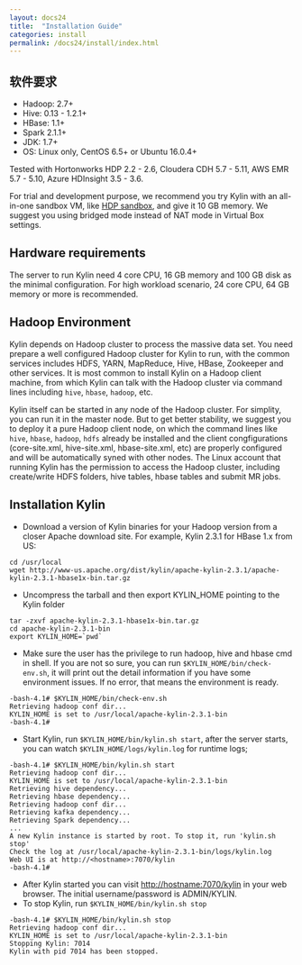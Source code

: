 ```yaml
---
layout: docs24
title:  "Installation Guide"
categories: install
permalink: /docs24/install/index.html
---
```


## 软件要求

* Hadoop: 2.7+
* Hive: 0.13 - 1.2.1+
* HBase: 1.1+
* Spark 2.1.1+
* JDK: 1.7+
* OS: Linux only, CentOS 6.5+ or Ubuntu 16.0.4+

Tested with Hortonworks HDP 2.2 - 2.6, Cloudera CDH 5.7 - 5.11, AWS EMR 5.7 - 5.10, Azure HDInsight 3.5 - 3.6.

For trial and development purpose, we recommend you try Kylin with an all-in-one sandbox VM, like [HDP sandbox](http://hortonworks.com/products/hortonworks-sandbox/), and give it 10 GB memory. We suggest you using bridged mode instead of NAT mode in Virtual Box settings. 

## Hardware requirements

The server to run Kylin need 4 core CPU, 16 GB memory and 100 GB disk as the minimal configuration. For high workload scenario, 24 core CPU, 64 GB memory or more is recommended.


## Hadoop Environment

Kylin depends on Hadoop cluster to process the massive data set. You need prepare a well configured Hadoop cluster for Kylin to run, with the common services includes HDFS, YARN, MapReduce, Hive, HBase, Zookeeper and other services. It is most common to install Kylin on a Hadoop client machine, from which Kylin can talk with the Hadoop cluster via command lines including `hive`, `hbase`, `hadoop`, etc. 

Kylin itself can be started in any node of the Hadoop cluster. For simplity, you can run it in the master node. But to get better stability, we suggest you to deploy it a pure Hadoop client node, on which the command lines like `hive`, `hbase`, `hadoop`, `hdfs` already be installed and the client congfigurations (core-site.xml, hive-site.xml, hbase-site.xml, etc) are properly configured and will be automatically syned with other nodes. The Linux account that running Kylin has the permission to access the Hadoop cluster, including create/write HDFS folders, hive tables, hbase tables and submit MR jobs. 

## Installation Kylin

 * Download a version of Kylin binaries for your Hadoop version from a closer Apache download site. For example, Kylin 2.3.1 for HBase 1.x from US:
```shell
cd /usr/local
wget http://www-us.apache.org/dist/kylin/apache-kylin-2.3.1/apache-kylin-2.3.1-hbase1x-bin.tar.gz
```
 * Uncompress the tarball and then export KYLIN_HOME pointing to the Kylin folder
```shell
tar -zxvf apache-kylin-2.3.1-hbase1x-bin.tar.gz
cd apache-kylin-2.3.1-bin
export KYLIN_HOME=`pwd`
```
 * Make sure the user has the privilege to run hadoop, hive and hbase cmd in shell. If you are not so sure, you can run `$KYLIN_HOME/bin/check-env.sh`, it will print out the detail information if you have some environment issues. If no error, that means the environment is ready.
```shell
-bash-4.1# $KYLIN_HOME/bin/check-env.sh
Retrieving hadoop conf dir...
KYLIN_HOME is set to /usr/local/apache-kylin-2.3.1-bin
-bash-4.1#
```
 * Start Kylin, run `$KYLIN_HOME/bin/kylin.sh start`, after the server starts, you can watch `$KYLIN_HOME/logs/kylin.log` for runtime logs;
```shell
-bash-4.1# $KYLIN_HOME/bin/kylin.sh start
Retrieving hadoop conf dir...
KYLIN_HOME is set to /usr/local/apache-kylin-2.3.1-bin
Retrieving hive dependency...
Retrieving hbase dependency...
Retrieving hadoop conf dir...
Retrieving kafka dependency...
Retrieving Spark dependency...
...
A new Kylin instance is started by root. To stop it, run 'kylin.sh stop'
Check the log at /usr/local/apache-kylin-2.3.1-bin/logs/kylin.log
Web UI is at http://<hostname>:7070/kylin
-bash-4.1#
```
 * After Kylin started you can visit [http://hostname:7070/kylin](http://hostname:7070/kylin) in your web browser. The initial username/password is ADMIN/KYLIN. 
 * To stop Kylin, run `$KYLIN_HOME/bin/kylin.sh stop`
```shell
-bash-4.1# $KYLIN_HOME/bin/kylin.sh stop
Retrieving hadoop conf dir... 
KYLIN_HOME is set to /usr/local/apache-kylin-2.3.1-bin
Stopping Kylin: 7014
Kylin with pid 7014 has been stopped.
```


